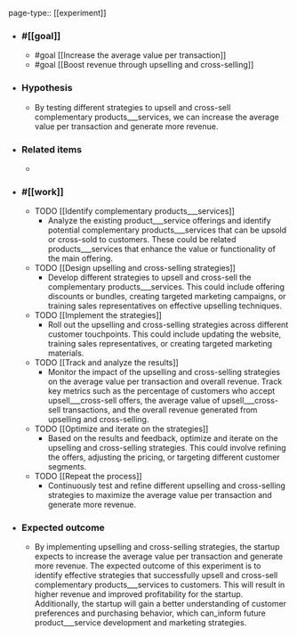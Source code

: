 page-type:: [[experiment]]



  - ### #[[goal]]
    - #goal [[Increase the average value per transaction]]
    - #goal [[Boost revenue through upselling and cross-selling]]
  - ### Hypothesis
    - By testing different strategies to upsell and cross-sell complementary products___services, we can increase the average value per transaction and generate more revenue.
  - ### Related items
    - 
  - ### #[[work]]
    - TODO [[Identify complementary products___services]]
      - Analyze the existing product___service offerings and identify potential complementary products___services that can be upsold or cross-sold to customers. These could be related products___services that enhance the value or functionality of the main offering.
    - TODO [[Design upselling and cross-selling strategies]]
      - Develop different strategies to upsell and cross-sell the complementary products___services. This could include offering discounts or bundles, creating targeted marketing campaigns, or training sales representatives on effective upselling techniques.
    - TODO [[Implement the strategies]]
      - Roll out the upselling and cross-selling strategies across different customer touchpoints. This could include updating the website, training sales representatives, or creating targeted marketing materials.
    - TODO [[Track and analyze the results]]
      - Monitor the impact of the upselling and cross-selling strategies on the average value per transaction and overall revenue. Track key metrics such as the percentage of customers who accept upsell___cross-sell offers, the average value of upsell___cross-sell transactions, and the overall revenue generated from upselling and cross-selling.
    - TODO [[Optimize and iterate on the strategies]]
      - Based on the results and feedback, optimize and iterate on the upselling and cross-selling strategies. This could involve refining the offers, adjusting the pricing, or targeting different customer segments.
    - TODO [[Repeat the process]]
      - Continuously test and refine different upselling and cross-selling strategies to maximize the average value per transaction and generate more revenue.
  - ### Expected outcome
    - By implementing upselling and cross-selling strategies, the startup expects to increase the average value per transaction and generate more revenue. The expected outcome of this experiment is to identify effective strategies that successfully upsell and cross-sell complementary products___services to customers. This will result in higher revenue and improved profitability for the startup. Additionally, the startup will gain a better understanding of customer preferences and purchasing behavior, which can_inform future product___service development and marketing strategies.


